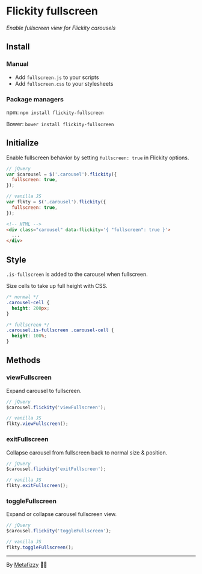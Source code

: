 # Flickity fullscreen

_Enable fullscreen view for Flickity carousels_

## Install

### Manual

+ Add `fullscreen.js` to your scripts
+ Add `fullscreen.css` to your stylesheets

### Package managers

npm: `npm install flickity-fullscreen`

Bower: `bower install flickity-fullscreen`

## Initialize

Enable fullscreen behavior by setting `fullscreen: true` in Flickity options.

``` js
// jQuery
var $carousel = $('.carousel').flickity({
  fullscreen: true,
});
```

``` js
// vanilla JS
var flkty = $('.carousel').flickity({
  fullscreen: true,
});
```

``` html
<!-- HTML -->
<div class="carousel" data-flickity='{ "fullscreen": true }'>
  ...
</div>
```

## Style

`.is-fullscreen` is added to the carousel when fullscreen.

Size cells to take up full height with CSS.

```css
/* normal */
.carousel-cell {
  height: 200px;
}

/* fullscreen */
.carousel.is-fullscreen .carousel-cell {
  height: 100%;
}
```

## Methods

### viewFullscreen

Expand carousel to fullscreen.

``` js
// jQuery
$carousel.flickity('viewFullscreen');

// vanilla JS
flkty.viewFullscreen();
```

### exitFullscreen

Collapse carousel from fullscreen back to normal size & position.

``` js
// jQuery
$carousel.flickity('exitFullscreen');

// vanilla JS
flkty.exitFullscreen();
```

### toggleFullscreen

Expand or collapse carousel fullscreen view.

``` js
// jQuery
$carousel.flickity('toggleFullscreen');

// vanilla JS
flkty.toggleFullscreen();
```

---

By [Metafizzy](https://metafizzy.co) 🌈🐻
